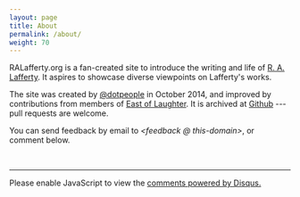 ```yaml
---
layout: page
title: About
permalink: /about/
weight: 70
---
```


RALafferty.org is a fan-created site to introduce the writing and life of [R. A. Lafferty](https://en.wikipedia.org/wiki/R._A._Lafferty). It aspires to showcase diverse viewpoints on Lafferty's works.

The site was created by [@dotpeople](http://twitter.com/dotpeople) in October 2014, and improved by contributions from members of [East of Laughter](https://www.facebook.com/groups/586744968045210/).  It is archived at [Github](http://github.com/ralafferty) --- pull requests are welcome.  

You can send feedback by email to *&lt;feedback&nbsp;@&nbsp;this-domain&gt;*, or comment below. 

<br>

------------

<div id="disqus_thread"></div>

<script type="text/javascript">
        /* * * CONFIGURATION VARIABLES: EDIT BEFORE PASTING INTO YOUR WEBPAGE * * */
        var disqus_shortname = 'theophiler'; // required: replace example with your forum shortname

        /* * * DON'T EDIT BELOW THIS LINE * * */
        (function() {
            var dsq = document.createElement('script'); dsq.type = 'text/javascript'; dsq.async = true;
            dsq.src = '//' + disqus_shortname + '.disqus.com/embed.js';
            (document.getElementsByTagName('head')[0] || document.getElementsByTagName('body')[0]).appendChild(dsq);
        })();
</script>
<noscript>Please enable JavaScript to view the <a href="http://disqus.com/?ref_noscript">comments powered by Disqus.</a></noscript>
    

